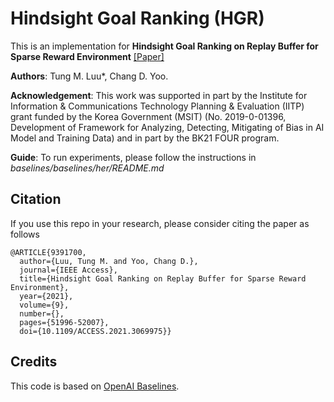 # Hindsight Goal Ranking (HGR)

This is an implementation for **Hindsight Goal Ranking on Replay Buffer for Sparse Reward Environment** [[Paper]](https://ieeexplore.ieee.org/stamp/stamp.jsp?tp=&arnumber=9391700)

**Authors**: Tung M. Luu*, Chang D. Yoo.

**Acknowledgement**: This work was supported in part by the Institute for Information & Communications Technology Planning & Evaluation (IITP) grant
funded by the Korea Government (MSIT) (No. 2019-0-01396, Development of Framework for Analyzing, Detecting, Mitigating of
Bias in AI Model and Training Data) and in part by the BK21 FOUR program.

**Guide**: To run experiments, please follow the instructions in _baselines/baselines/her/README.md_

## Citation
If you use this repo in your research, please consider citing the paper as follows
```
@ARTICLE{9391700,
  author={Luu, Tung M. and Yoo, Chang D.},
  journal={IEEE Access}, 
  title={Hindsight Goal Ranking on Replay Buffer for Sparse Reward Environment}, 
  year={2021},
  volume={9},
  number={},
  pages={51996-52007},
  doi={10.1109/ACCESS.2021.3069975}}
```

##  Credits

This code is based on [OpenAI Baselines](https://github.com/openai/baselines).